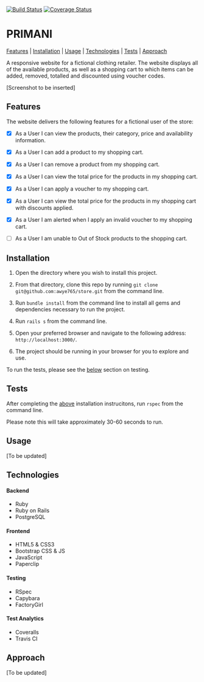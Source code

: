 [![Build Status](https://travis-ci.org/awye765/shop.svg?branch=master)](https://travis-ci.org/awye765/shop) [![Coverage Status](https://coveralls.io/repos/github/awye765/shop/badge.svg?branch=master)](https://coveralls.io/github/awye765/shop?branch=master)
# PRIMANI

[Features](#features) | [Installation](#installation) | [Usage](#usage) | [Technologies](#technologies) | [Tests](#tests) | [Approach](#approach)

A responsive website for a fictional clothing retailer.  The website displays all of the available products, as well as a shopping cart to which items can be added, removed, totalled and discounted using voucher codes.

[Screenshot to be inserted]

## <a name="features">Features

The website delivers the following features for a fictional user of the store:

- [X] As a User I can view the products, their category, price and availability information.

- [X] As a User I can add a product to my shopping cart.

- [X] As a User I can remove a product from my shopping cart.

- [X] As a User I can view the total price for the products in my shopping cart.

- [X] As a User I can apply a voucher to my shopping cart.

- [X] As a User I can view the total price for the products in my shopping cart with discounts applied.

- [X] As a User I am alerted when I apply an invalid voucher to my shopping cart.

- [ ] As a User I am unable to Out of Stock products to the shopping cart.

## <a name="installation">Installation

1. Open the directory where you wish to install this project.

2. From that directory, clone this repo by running ``git clone git@github.com:awye765/store.git`` from the command line.

3. Run ``bundle install`` from the command line to install all gems and dependencies necessary to run the project.

4. Run ``rails s`` from the command line.

5. Open your preferred browser and navigate to the following address: ``http://localhost:3000/``.

6. The project should be running in your browser for you to explore and use.

To run the tests, please see the [below](#tests) section on testing.

## <a name="tests">Tests

After completing the  [above](#installation) installation instrucitons, run  ``rspec`` from the command line.

Please note this will take approximately 30-60 seconds to run.

## <a name="usage">Usage

[To be updated]

## <a name="technologies">Technologies

#### Backend
- Ruby
- Ruby on Rails
- PostgreSQL

#### Frontend
- HTML5 & CSS3
- Bootstrap CSS & JS
- JavaScript
- Paperclip

#### Testing
- RSpec
- Capybara
- FactoryGirl

#### Test Analytics
- Coveralls
- Travis CI


## <a name="approach">Approach

[To be updated]
